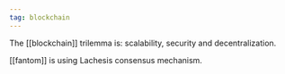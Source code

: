 ```yaml
---
tag: blockchain
---
```


The [[blockchain]] trilemma is: scalability, security and decentralization.

[[fantom]] is using Lachesis consensus mechanism.

